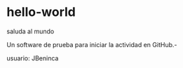 # hello-world
saluda al mundo

Un software de prueba para iniciar la actividad en GitHub.-

usuario: JBeninca
